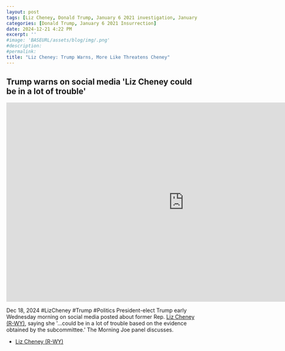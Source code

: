 ```yaml
---
layout: post
tags: [Liz Cheney, Donald Trump, January 6 2021 investigation, January 6 2021 committee, Cassidy Hutchinson testimony, politics, MSNBC]
categories: [Donald Trump, January 6 2021 Insurrection]
date: 2024-12-21 4:22 PM
excerpt: ''
#image: 'BASEURL/assets/blog/img/.png'
#description:
#permalink:
title: "Liz Cheney: Trump Warns, More Like Threatens Cheney"
---
```



## Trump warns on social media 'Liz Cheney could be in a lot of trouble'

<iframe width="932" height="524" src="https://www.youtube.com/embed/S3PoPUoBgXA" title="Trump warns on social media &#39;Liz Cheney could be in a lot of trouble&#39;" frameborder="0" allow="accelerometer; autoplay; clipboard-write; encrypted-media; gyroscope; picture-in-picture; web-share" referrerpolicy="strict-origin-when-cross-origin" allowfullscreen></iframe>

Dec 18, 2024  #LizCheney #Trump #Politics
President-elect Trump early Wednesday morning on social media posted about former Rep. [Liz Cheney (R-WY)](https://www.congress.gov/member/liz-cheney/C001109), saying she '...could be in a lot of trouble based on the evidence obtained by the subcommittee.' The Morning Joe panel discusses.

- [Liz Cheney (R-WY)](https://www.congress.gov/member/liz-cheney/C001109)
